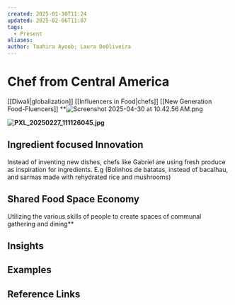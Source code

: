 ```yaml
---
created: 2025-01-30T11:24
updated: 2025-02-06T11:07
tags:
  - Present
aliases: 
author: Taahira Ayoob; Laura DeOliveira
---
```

# Chef from Central America 

[[Diwali|globalization]] [[Influencers in Food|chefs]] [[New Generation Food-Fluencers]]
**![](https://lh7-rt.googleusercontent.com/slidesz/AGV_vUdUdH7pHJ8ucpepntEAu-WedAoLuJWDVtSlTNdtTbYKE2tO-EwDD-TlKk2KiPhn5kZd1JseBtGvgCEtZ2F2cmxea0DLeuuy072ZguIZ7DKAwDzxH_-CR4Ij2PzyajZt5MjUAf_2=s2048?key=gzsaxwuEhH9wtVZGGNKtmwhU "Screenshot 2025-04-30 at 10.42.56 AM.png")

**![](https://lh7-rt.googleusercontent.com/slidesz/AGV_vUcb4JFEaBykQoYz7gMiScuf4HLiW38dqnE1lzi3ewQYSR1saRQqZgwtRCFCtIztxKDRlInZT4mi3GrBqWEdCwCTjapwegsoHqwZgqFxUVIhBYLyJv_I-VEx_dWhtoupzgR5rzKw=s2048?key=gzsaxwuEhH9wtVZGGNKtmwhU "PXL_20250227_111126045.jpg")**
##  Ingredient focused Innovation

Instead of inventing new dishes, chefs like Gabriel are using fresh produce as inspiration for ingredients. E.g (Bolinhos de batatas, instead of bacalhau, and sarmas made with rehydrated rice and mushrooms)
## Shared Food Space Economy 

Utilizing the various skills of people to create spaces of communal gathering and dining**

## Insights

## Examples

## Reference Links
